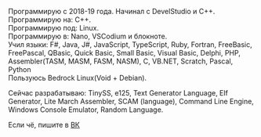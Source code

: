 Программирую с 2018-19 года. Начинал с DevelStudio и C++.  
Программирую на: C++.  
Программирую под: Linux.  
Программирую в: Nano, VSCodium и блокноте.  
Учил языки: F#, Java, J#, JavaScript, TypeScript, Ruby, Fortran, FreeBasic, FreePascal, QBasic, Quick Basic, Small Basic, Visual Basic, Delphi, PHP, Assembler(TASM, MASM, FASM, NASM), C, VB.NET, Scratch, Pascal, Python  
Пользуюсь Bedrock Linux(Void + Debian).  

Сейчас разрабатываю: TinySS, e125, Text Generator Language, Elf Generator, Lite March Assembler, SCAM (language), Command Line Engine, Windows Console Emulator, Random Language.  
  
Если чё, пишите в [ВК](https://vk.com/fanatscoc174)
